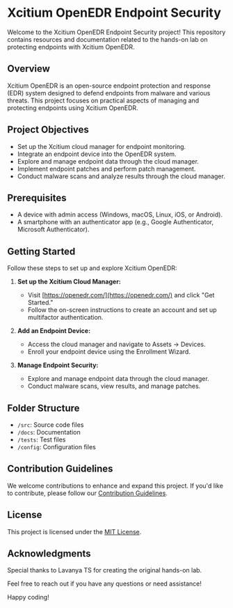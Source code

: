 # Xcitium OpenEDR Endpoint Security

Welcome to the Xcitium OpenEDR Endpoint Security project! This repository contains resources and documentation related to the hands-on lab on protecting endpoints with Xcitium OpenEDR.

## Overview

Xcitium OpenEDR is an open-source endpoint protection and response (EDR) system designed to defend endpoints from malware and various threats. This project focuses on practical aspects of managing and protecting endpoints using Xcitium OpenEDR.

## Project Objectives

- Set up the Xcitium cloud manager for endpoint monitoring.
- Integrate an endpoint device into the OpenEDR system.
- Explore and manage endpoint data through the cloud manager.
- Implement endpoint patches and perform patch management.
- Conduct malware scans and analyze results through the cloud manager.

## Prerequisites

- A device with admin access (Windows, macOS, Linux, iOS, or Android).
- A smartphone with an authenticator app (e.g., Google Authenticator, Microsoft Authenticator).

## Getting Started

Follow these steps to set up and explore Xcitium OpenEDR:

1. **Set up the Xcitium Cloud Manager:**
   - Visit [https://openedr.com/](https://openedr.com/) and click "Get Started."
   - Follow the on-screen instructions to create an account and set up multifactor authentication.

2. **Add an Endpoint Device:**
   - Access the cloud manager and navigate to Assets -> Devices.
   - Enroll your endpoint device using the Enrollment Wizard.

3. **Manage Endpoint Security:**
   - Explore and manage endpoint data through the cloud manager.
   - Conduct malware scans, view results, and manage patches.

## Folder Structure

- `/src`: Source code files
- `/docs`: Documentation
- `/tests`: Test files
- `/config`: Configuration files

## Contribution Guidelines

We welcome contributions to enhance and expand this project. If you'd like to contribute, please follow our [Contribution Guidelines](CONTRIBUTING.md).

## License

This project is licensed under the [MIT License](LICENSE).

## Acknowledgments

Special thanks to Lavanya TS for creating the original hands-on lab.

Feel free to reach out if you have any questions or need assistance!

Happy coding!
